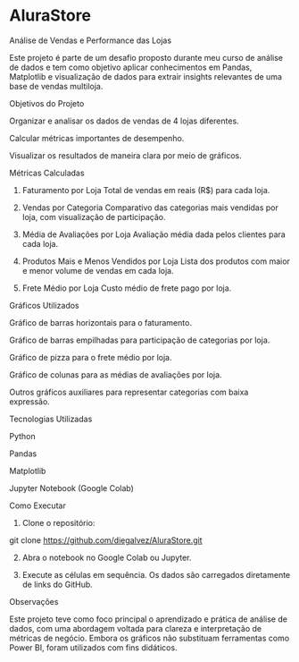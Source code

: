 # AluraStore
Análise de Vendas e Performance das Lojas

Este projeto é parte de um desafio proposto durante meu curso de análise de dados e tem como objetivo aplicar conhecimentos em Pandas, Matplotlib e visualização de dados para extrair insights relevantes de uma base de vendas multiloja.

Objetivos do Projeto

Organizar e analisar os dados de vendas de 4 lojas diferentes.

Calcular métricas importantes de desempenho.

Visualizar os resultados de maneira clara por meio de gráficos.


Métricas Calculadas

1. Faturamento por Loja
Total de vendas em reais (R$) para cada loja.


2. Vendas por Categoria
Comparativo das categorias mais vendidas por loja, com visualização de participação.


3. Média de Avaliações por Loja
Avaliação média dada pelos clientes para cada loja.


4. Produtos Mais e Menos Vendidos por Loja
Lista dos produtos com maior e menor volume de vendas em cada loja.


5. Frete Médio por Loja
Custo médio de frete pago por loja.



Gráficos Utilizados

Gráfico de barras horizontais para o faturamento.

Gráfico de barras empilhadas para participação de categorias por loja.

Gráfico de pizza para o frete médio por loja.

Gráfico de colunas para as médias de avaliações por loja.

Outros gráficos auxiliares para representar categorias com baixa expressão.


Tecnologias Utilizadas

Python

Pandas

Matplotlib

Jupyter Notebook (Google Colab)


Como Executar

1. Clone o repositório:

git clone https://github.com/diegalvez/AluraStore.git


2. Abra o notebook no Google Colab ou Jupyter.


3. Execute as células em sequência. Os dados são carregados diretamente de links do GitHub.



Observações

Este projeto teve como foco principal o aprendizado e prática de análise de dados, com uma abordagem voltada para clareza e interpretação de métricas de negócio. Embora os gráficos não substituam ferramentas como Power BI, foram utilizados com fins didáticos.
